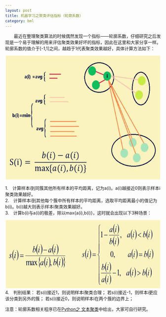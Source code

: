 ```yaml
---
layout: post
title: 机器学习之聚类评估指标（轮廓系数）
category: bml
---
```


&emsp;&emsp;最近在整理聚类算法的时候偶然发现一个指标——轮廓系数，仔细研究之后发现是一个易于理解的用来评估聚类效果好坏的指标，因此在这里和大家分享一样。轮廓系数的值介于[-1,1]之间，越趋于1代表聚类效果越好，具体计算方法如下： 
<div align="center">
<img width="500" height="400" src="https://raw.githubusercontent.com/carrylaw/IMG/master/img_ml/sucai07.jpg" />
</div>

1.&emsp;计算样本i到同簇其他所有样本的平均距离，记为a(i)。a(i)越接近0则表示样本i聚类效果越好。    
2.&emsp;计算样本i到其他每个簇中所有样本的平均距离，选取平均距离最小的值记为b(i)。b(i)越大则表示样本i聚类效果越好。    
3.&emsp;计算b(i)与a(i)的极差，除以max{a(i),b(i)}，这时就会出现以下3种场景：
<div align="center">
<img width="500" height="220" src="https://raw.githubusercontent.com/carrylaw/IMG/master/img_ml/sucai08.png" />
</div>
4.&emsp;判别结果：    
若s(i)接近1，则说明样本i聚类合理；     
若s(i)接近-1，则样本i更应该分类到另外的簇；    
若s(i)接近0，则说明样本i在两个簇的边界上；     

注意：轮廓系数相关程序已在[Python之 文本聚类](https://carrylaw.github.io/anlp/2018/04/27/nlp12/)中给出，大家可自行研究。

